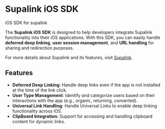 # Supalink iOS SDK
iOS SDK for supalink

The **Supalink iOS SDK** is designed to help developers integrate Supalink functionality into their iOS applications. With this SDK, you can easily handle **deferred deep linking**, **user session management**, and **URL handling** for sharing and redirection purposes.

For more details about Supalink and its features, visit [Supalink](https://supalink.cc).

## Features

- **Deferred Deep Linking**: Handle deep links even if the app is not installed at the time of the link click.
- **User Type Management**: Identify and categorize users based on their interactions with the app (e.g., organic, returning, converted).
- **Universal Link Handling**: Handle Universal Links to enable deep linking functionality across iOS.
- **ClipBoard Integration**: Support for accessing and handling clipboard content for dynamic links.
